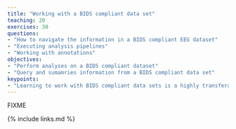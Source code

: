 ```yaml
---
title: "Working with a BIDS compliant data set"
teaching: 20
exercises: 30
questions:
- "How to navigate the information in a BIDS compliant EEG dataset"
- "Executing analysis pipelines"
- "Working with annotations"
objectives:
- "Perform analyses on a BIDS compliant dataset"
- "Query and sumamries information from a BIDS compliant data set"
keypoints:
- "Learning to work with BIDS compliant data sets is a highly transferable skill"
---
```

FIXME

{% include links.md %}

